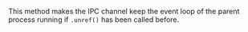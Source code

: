 <!-- YAML
added: v7.1.0
-->

This method makes the IPC channel keep the event loop of the parent process
running if `.unref()` has been called before.

